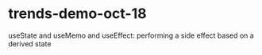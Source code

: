 # trends-demo-oct-18
useState and useMemo and useEffect: performing a side effect based on a derived state
